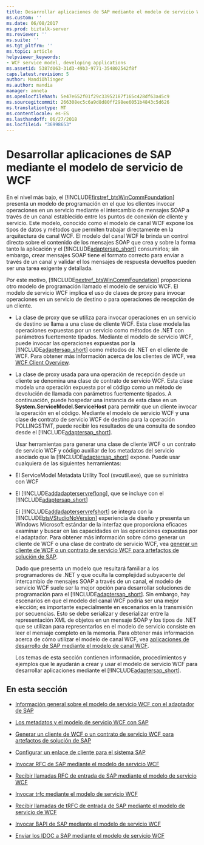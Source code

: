 ```yaml
---
title: Desarrollar aplicaciones de SAP mediante el modelo de servicio WCF | Microsoft Docs
ms.custom: ''
ms.date: 06/08/2017
ms.prod: biztalk-server
ms.reviewer: ''
ms.suite: ''
ms.tgt_pltfrm: ''
ms.topic: article
helpviewer_keywords:
- WCF service model, developing applications
ms.assetid: 5387d063-31d3-49b3-9771-354802542f8f
caps.latest.revision: 5
author: MandiOhlinger
ms.author: mandia
manager: anneta
ms.openlocfilehash: 5e47e652f01f29c33952187f165c428df63a45c9
ms.sourcegitcommit: 266308ec5c6a9d8d80ff298ee6051b4843c5d626
ms.translationtype: MT
ms.contentlocale: es-ES
ms.lasthandoff: 06/27/2018
ms.locfileid: "36998653"
---
```

# <a name="develop-sap-applications-using-the-wcf-service-model"></a>Desarrollar aplicaciones de SAP mediante el modelo de servicio de WCF
En el nivel más bajo, el [!INCLUDE[firstref_btsWinCommFoundation](../../includes/firstref-btswincommfoundation-md.md)] presenta un modelo de programación en el que los clientes invocar operaciones en un servicio mediante el intercambio de mensajes SOAP a través de un canal establecido entre los puntos de conexión de cliente y servicio. Este modelo, conocido como el modelo de canal WCF expone los tipos de datos y métodos que permiten trabajar directamente en la arquitectura de canal WCF. El modelo del canal WCF le brinda un control directo sobre el contenido de los mensajes SOAP que crea y sobre la forma tanto la aplicación y el [!INCLUDE[adaptersap_short](../../includes/adaptersap-short-md.md)] consumirlos; sin embargo, crear mensajes SOAP tiene el formato correcto para enviar a través de un canal y validar el los mensajes de respuesta devueltos pueden ser una tarea exigente y detallada.  
  
 Por este motivo, [!INCLUDE[nextref_btsWinCommFoundation](../../includes/nextref-btswincommfoundation-md.md)] proporciona otro modelo de programación llamado el modelo de servicio WCF. El modelo de servicio WCF implica el uso de clases de proxy para invocar operaciones en un servicio de destino o para operaciones de recepción de un cliente.  
  
- La clase de proxy que se utiliza para invocar operaciones en un servicio de destino se llama a una clase de cliente WCF. Esta clase modela las operaciones expuestas por un servicio como métodos de .NET con parámetros fuertemente tipados. Mediante el modelo de servicio WCF, puede invocar las operaciones expuestas por la [!INCLUDE[adaptersap_short](../../includes/adaptersap-short-md.md)] como métodos de .NET en el cliente de WCF. Para obtener más información acerca de los clientes de WCF, vea [WCF Client Overview](https://msdn.microsoft.com/library/ms735103.aspx).
  
- La clase de proxy usada para una operación de recepción desde un cliente se denomina una clase de contrato de servicio WCF. Esta clase modela una operación expuesta por el código como un método de devolución de llamada con parámetros fuertemente tipados. A continuación, puede hospedar una instancia de esta clase en un **System.ServiceModel.ServiceHost** para permitir que un cliente invocar la operación en el código. Mediante el modelo de servicio WCF y una clase de contrato de servicio WCF de destino para la operación POLLINGSTMT, puede recibir los resultados de una consulta de sondeo desde el [!INCLUDE[adaptersap_short](../../includes/adaptersap-short-md.md)].  
  
  Usar herramientas para generar una clase de cliente WCF o un contrato de servicio WCF y código auxiliar de los metadatos del servicio asociado que la [!INCLUDE[adaptersap_short](../../includes/adaptersap-short-md.md)] expone. Puede usar cualquiera de las siguientes herramientas:  
  
- El ServiceModel Metadata Utility Tool (svcutil.exe), que se suministra con WCF  
  
- El [!INCLUDE[addadapterservreflong](../../includes/addadapterservreflong-md.md)], que se incluye con el [!INCLUDE[adaptersap_short](../../includes/adaptersap-short-md.md)]  
  
  El [!INCLUDE[addadapterservrefshort](../../includes/addadapterservrefshort-md.md)] se integra con la [!INCLUDE[btsVStudioNoVersion](../../includes/btsvstudionoversion-md.md)] experiencia de diseño y presenta un Windows Microsoft estándar de la interfaz que proporciona eficaces examinar y buscar en las capacidades en las operaciones expuestas por el adaptador. Para obtener más información sobre cómo generar un cliente de WCF o una clase de contrato de servicio WCF, vea [generar un cliente de WCF o un contrato de servicio WCF para artefactos de solución de SAP](../../adapters-and-accelerators/adapter-sap/generate-a-wcf-client-or-a-wcf-service-contract-for-sap-solution-artifacts.md).  
  
  Dado que presenta un modelo que resultará familiar a los programadores de .NET y que oculta la complejidad subyacente del intercambio de mensajes SOAP a través de un canal, el modelo de servicio WCF suele ser la mejor opción para desarrollar soluciones de programación para el [!INCLUDE[adaptersap_short](../../includes/adaptersap-short-md.md)]. Sin embargo, hay escenarios en que el modelo del canal WCF podría ser una mejor elección; es importante especialmente en escenarios en la transmisión por secuencias. Esto se debe serializar y deserializar entre la representación XML de objetos en un mensaje SOAP y los tipos de .NET que se utilizan para representarlos en el modelo de servicio consiste en leer el mensaje completo en la memoria. Para obtener más información acerca de cómo utilizar el modelo de canal WCF, vea [aplicaciones de desarrollo de SAP mediante el modelo de canal WCF](../../adapters-and-accelerators/adapter-sap/develop-sap-applications-using-the-wcf-channel-model.md).
  
  Los temas de esta sección contienen información, procedimientos y ejemplos que le ayudarán a crear y usar el modelo de servicio WCF para desarrollar aplicaciones mediante el [!INCLUDE[adaptersap_short](../../includes/adaptersap-short-md.md)].  
  
## <a name="in-this-section"></a>En esta sección  
  
-   [Información general sobre el modelo de servicio WCF con el adaptador de SAP](../../adapters-and-accelerators/adapter-sap/overview-of-the-wcf-service-model-with-the-sap-adapter.md)  
  
-   [Los metadatos y el modelo de servicio WCF con SAP](../../adapters-and-accelerators/adapter-sap/metadata-and-the-wcf-service-model-with-sap.md)  
  
-   [Generar un cliente de WCF o un contrato de servicio WCF para artefactos de solución de SAP](../../adapters-and-accelerators/adapter-sap/generate-a-wcf-client-or-a-wcf-service-contract-for-sap-solution-artifacts.md)  
  
-   [Configurar un enlace de cliente para el sistema SAP](../../adapters-and-accelerators/adapter-sap/configure-a-client-binding-for-the-sap-system.md)  
  
-   [Invocar RFC de SAP mediante el modelo de servicio WCF](../../adapters-and-accelerators/adapter-sap/invoke-rfcs-in-sap-using-the-wcf-service-model.md)  
  
-   [Recibir llamadas RFC de entrada de SAP mediante el modelo de servicio WCF](../../adapters-and-accelerators/adapter-sap/receive-inbound-rfc-calls-in-sap-using-the-wcf-service-model.md)  
  
-   [Invocar trfc mediante el modelo de servicio WCF](../../adapters-and-accelerators/adapter-sap/invoke-trfcs-in-sap-using-the-wcf-service-model.md)  
  
-   [Recibir llamadas de tRFC de entrada de SAP mediante el modelo de servicio de WCF](../../adapters-and-accelerators/adapter-sap/receive-inbound-trfc-calls-in-sap-using-the-wcf-service-model.md)  
  
-   [Invocar BAPI de SAP mediante el modelo de servicio WCF](../../adapters-and-accelerators/adapter-sap/invoke-bapis-in-sap-using-the-wcf-service-model.md)  
  
-   [Enviar los IDOC a SAP mediante el modelo de servicio WCF](../../adapters-and-accelerators/adapter-sap/send-idocs-to-sap-using-the-wcf-service-model.md)